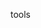 tools

<!-- 
```
cd '路径'
git init
git add .
git commit -m '描述信息'
git remote add origin git@github.com:74vip/74vip.git
git pull origin master
第一次 git push --set-upstream origin master -f
git push origin master
```
-->
<!-- git add . && git commit -m update && git pull origin master && git push origin master -->
<!-- github -->
<!--
第2次建立密钥，需要加入ssh-agent

git config --global user.name "你的名字"
git config --global user.email "你的邮箱"

ssh-keygen -C "your.email@example.com"     公钥生成后填写到个人公钥
ssh -T git@github.com    首次建立信任

将新生成的key添加到ssh-agent中:
eval "$(ssh-agent -s)"

输入如上代码会输出：
Agent pid XXX

然后再输入：
ssh-add ~/.ssh/id_rsa
-->
